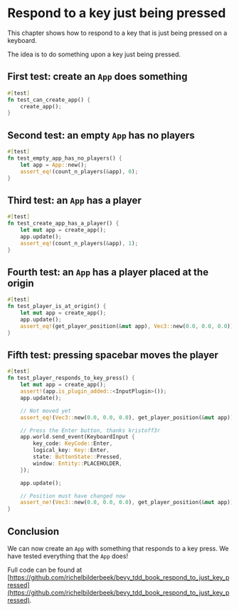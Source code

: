 # Respond to a key just being pressed

This chapter shows how to respond to a key that is just being
pressed on a keyboard.

The idea is to do something upon a key just being pressed.

## First test: create an `App` does something

```rust
#[test]
fn test_can_create_app() {
    create_app();
}
```

## Second test: an empty `App` has no players

```rust
#[test]
fn test_empty_app_has_no_players() {
    let app = App::new();
    assert_eq!(count_n_players(&app), 0);
}
```

## Third test: an `App` has a player

```rust
#[test]
fn test_create_app_has_a_player() {
    let mut app = create_app();
    app.update();
    assert_eq!(count_n_players(&app), 1);
}
```

## Fourth test: an `App` has a player placed at the origin

```rust
#[test]
fn test_player_is_at_origin() {
    let mut app = create_app();
    app.update();
    assert_eq!(get_player_position(&mut app), Vec3::new(0.0, 0.0, 0.0));
}
```

## Fifth test: pressing spacebar moves the player

```rust
#[test]
fn test_player_responds_to_key_press() {
    let mut app = create_app();
    assert!(app.is_plugin_added::<InputPlugin>());
    app.update();

    // Not moved yet
    assert_eq!(Vec3::new(0.0, 0.0, 0.0), get_player_position(&mut app));

    // Press the Enter button, thanks kristoff3r
    app.world.send_event(KeyboardInput {
        key_code: KeyCode::Enter,
        logical_key: Key::Enter,
        state: ButtonState::Pressed,
        window: Entity::PLACEHOLDER,
    });

    app.update();

    // Position must have changed now
    assert_ne!(Vec3::new(0.0, 0.0, 0.0), get_player_position(&mut app));
}
```

## Conclusion

We can now create an `App` with something that responds
to a key press.
We have tested everything that the `App` does!

Full code can be found at [https://github.com/richelbilderbeek/bevy_tdd_book_respond_to_just_key_pressed](https://github.com/richelbilderbeek/bevy_tdd_book_respond_to_just_key_pressed).
